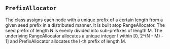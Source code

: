 `PrefixAllocator`
-----------------

The class assigns each node with a unique prefix of a certain length from a
given seed prefix in a distributed manner. It is built atop RangeAllocator.
The seed prefix of length N is evenly divided into sub-prefixes of length M. The
underlying RangeAllocator allocates a unique integer I within [0, 2^(N - M) - 1]
and PrefixAllocator allocates the I-th prefix of length M.
